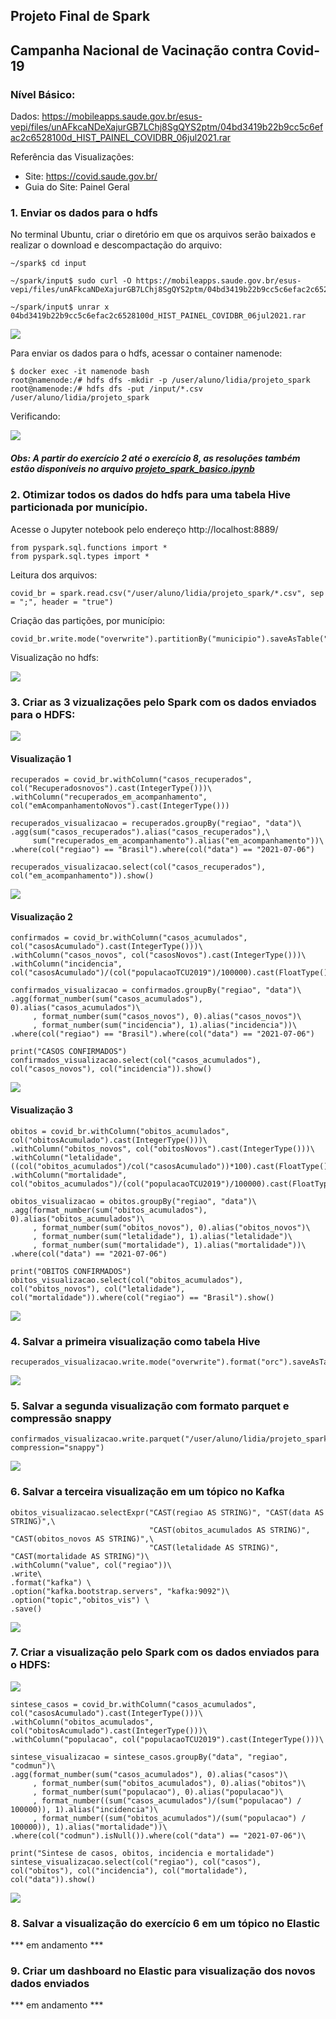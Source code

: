 ## Projeto Final de Spark

## **Campanha Nacional de Vacinação contra Covid-19**



### Nível Básico:

Dados: https://mobileapps.saude.gov.br/esus-vepi/files/unAFkcaNDeXajurGB7LChj8SgQYS2ptm/04bd3419b22b9cc5c6efac2c6528100d_HIST_PAINEL_COVIDBR_06jul2021.rar

Referência das Visualizações:

- Site: https://covid.saude.gov.br/
- Guia do Site: Painel Geral



### 1. Enviar os dados para o hdfs

 No terminal Ubuntu, criar o diretório em que os arquivos serão baixados e realizar o download e descompactação do arquivo:

```
~/spark$ cd input

~/spark/input$ sudo curl -O https://mobileapps.saude.gov.br/esus-vepi/files/unAFkcaNDeXajurGB7LChj8SgQYS2ptm/04bd3419b22b9cc5c6efac2c6528100d_HIST_PAINEL_COVIDBR_06jul2021.rar

~/spark/input$ unrar x 04bd3419b22b9cc5c6efac2c6528100d_HIST_PAINEL_COVIDBR_06jul2021.rar 
```

![](https://github.com/lidiams/projeto_spark_semantix/blob/main/images/exe1_1.PNG)

Para enviar os dados para o hdfs, acessar o container namenode:

```
$ docker exec -it namenode bash
root@namenode:/# hdfs dfs -mkdir -p /user/aluno/lidia/projeto_spark
root@namenode:/# hdfs dfs -put /input/*.csv /user/aluno/lidia/projeto_spark
```

Verificando:

![](https://github.com/lidiams/projeto_spark_semantix/blob/main/images/exe1_2.PNG)



##### Obs: A partir do exercício 2 até o exercício 8, as resoluções também estão disponíveis no arquivo [projeto_spark_basico.ipynb](https://github.com/lidiams/projeto_spark_semantix/blob/main/projeto_spark_basico.ipynb)



### 2. Otimizar todos os dados do hdfs para uma tabela Hive particionada por município.

Acesse o Jupyter notebook pelo endereço http://localhost:8889/

```
from pyspark.sql.functions import *
from pyspark.sql.types import *
```

Leitura dos arquivos:

```
covid_br = spark.read.csv("/user/aluno/lidia/projeto_spark/*.csv", sep = ";", header = "true")
```

Criação das partições, por município:

```
covid_br.write.mode("overwrite").partitionBy("municipio").saveAsTable("covid_br_municipio")
```

Visualização no hdfs:

![](https://github.com/lidiams/projeto_spark_semantix/blob/main/images/exe2_1.PNG)

### 3. Criar as 3 vizualizações pelo Spark com os dados enviados para o HDFS:

![](https://github.com/lidiams/projeto_spark_semantix/blob/main/images/exe3.PNG)



#### Visualização 1

```
recuperados = covid_br.withColumn("casos_recuperados", col("Recuperadosnovos").cast(IntegerType()))\
.withColumn("recuperados_em_acompanhamento", col("emAcompanhamentoNovos").cast(IntegerType()))
```

```
recuperados_visualizacao = recuperados.groupBy("regiao", "data")\
.agg(sum("casos_recuperados").alias("casos_recuperados"),\
     sum("recuperados_em_acompanhamento").alias("em_acompanhamento"))\
.where(col("regiao") == "Brasil").where(col("data") == "2021-07-06")
```

```
recuperados_visualizacao.select(col("casos_recuperados"), col("em_acompanhamento")).show()
```

![](https://github.com/lidiams/projeto_spark_semantix/blob/main/images/exe3_1.PNG)



#### Visualização 2

```
confirmados = covid_br.withColumn("casos_acumulados", col("casosAcumulado").cast(IntegerType()))\
.withColumn("casos_novos", col("casosNovos").cast(IntegerType()))\
.withColumn("incidencia", col("casosAcumulado")/(col("populacaoTCU2019")/100000).cast(FloatType()))
```

```
confirmados_visualizacao = confirmados.groupBy("regiao", "data")\
.agg(format_number(sum("casos_acumulados"), 0).alias("casos_acumulados")\
     , format_number(sum("casos_novos"), 0).alias("casos_novos")\
     , format_number(sum("incidencia"), 1).alias("incidencia"))\
.where(col("regiao") == "Brasil").where(col("data") == "2021-07-06")
```

```
print("CASOS CONFIRMADOS")
confirmados_visualizacao.select(col("casos_acumulados"), col("casos_novos"), col("incidencia")).show()
```

![](https://github.com/lidiams/projeto_spark_semantix/blob/main/images/exe3_2.PNG)

#### Visualização 3

```
obitos = covid_br.withColumn("obitos_acumulados", col("obitosAcumulado").cast(IntegerType()))\
.withColumn("obitos_novos", col("obitosNovos").cast(IntegerType()))\
.withColumn("letalidade", ((col("obitos_acumulados")/col("casosAcumulado"))*100).cast(FloatType()))\
.withColumn("mortalidade", col("obitos_acumulados")/(col("populacaoTCU2019")/100000).cast(FloatType()))
```

```
obitos_visualizacao = obitos.groupBy("regiao", "data")\
.agg(format_number(sum("obitos_acumulados"), 0).alias("obitos_acumulados")\
     , format_number(sum("obitos_novos"), 0).alias("obitos_novos")\
     , format_number(sum("letalidade"), 1).alias("letalidade")\
     , format_number(sum("mortalidade"), 1).alias("mortalidade"))\
.where(col("data") == "2021-07-06")
```

```
print("OBITOS CONFIRMADOS")
obitos_visualizacao.select(col("obitos_acumulados"), col("obitos_novos"), col("letalidade"), col("mortalidade")).where(col("regiao") == "Brasil").show()
```

![](https://github.com/lidiams/projeto_spark_semantix/blob/main/images/exe3_3.PNG)



### 4. Salvar a primeira visualização como tabela Hive

```
recuperados_visualizacao.write.mode("overwrite").format("orc").saveAsTable("recuperados_covid")
```

![](https://github.com/lidiams/projeto_spark_semantix/blob/main/images/exe4.PNG)



### 5. Salvar a segunda visualização com formato parquet e compressão snappy

```
confirmados_visualizacao.write.parquet("/user/aluno/lidia/projeto_spark/confirmados_covid", compression="snappy")
```

![](https://github.com/lidiams/projeto_spark_semantix/blob/main/images/exe5.PNG)



### 6. Salvar a terceira visualização em um tópico no Kafka

```
obitos_visualizacao.selectExpr("CAST(regiao AS STRING)", "CAST(data AS STRING)",\
                               "CAST(obitos_acumulados AS STRING)", "CAST(obitos_novos AS STRING)",\
                               "CAST(letalidade AS STRING)", "CAST(mortalidade AS STRING)")\
.withColumn("value", col("regiao"))\
.write\
.format("kafka") \
.option("kafka.bootstrap.servers", "kafka:9092")\
.option("topic","obitos_vis") \
.save()
```

![](https://github.com/lidiams/projeto_spark_semantix/blob/main/images/exe6_1.PNG)



### 7. Criar a visualização pelo Spark com os dados enviados para o HDFS:

![](https://github.com/lidiams/projeto_spark_semantix/blob/main/images/exe7.PNG)

```
sintese_casos = covid_br.withColumn("casos_acumulados", col("casosAcumulado").cast(IntegerType()))\
.withColumn("obitos_acumulados", col("obitosAcumulado").cast(IntegerType()))\
.withColumn("populacao", col("populacaoTCU2019").cast(IntegerType()))\
```

```
sintese_visualizacao = sintese_casos.groupBy("data", "regiao", "codmun")\
.agg(format_number(sum("casos_acumulados"), 0).alias("casos")\
     , format_number(sum("obitos_acumulados"), 0).alias("obitos")\
     , format_number(sum("populacao"), 0).alias("populacao")\
     , format_number((sum("casos_acumulados")/(sum("populacao") / 100000)), 1).alias("incidencia")\
     , format_number((sum("obitos_acumulados")/(sum("populacao") / 100000)), 1).alias("mortalidade"))\
.where(col("codmun").isNull()).where(col("data") == "2021-07-06")\
```

```
print("Sintese de casos, obitos, incidencia e mortalidade")
sintese_visualizacao.select(col("regiao"), col("casos"), col("obitos"), col("incidencia"), col("mortalidade"), col("data")).show()
```

![](https://github.com/lidiams/projeto_spark_semantix/blob/main/images/exe7_1.PNG)



### 8. Salvar a visualização do exercício 6 em um tópico no Elastic

*** em andamento ***



### 9. Criar um dashboard no Elastic para visualização dos novos dados enviados

*** em andamento ***

